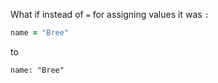 What if instead of `=` for assigning values it was `:`
```rb
name = "Bree"
```
to
```cr
name: "Bree"
```
